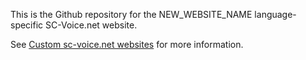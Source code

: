 This is the Github repository for
the NEW_WEBSITE_NAME language-specific 
SC-Voice.net website.

See [Custom sc-voice.net websites](https://github.com/sc-voice/sc-voice_net/wiki/Custom-sc%E2%80%90voice.net-websites) for more information.
